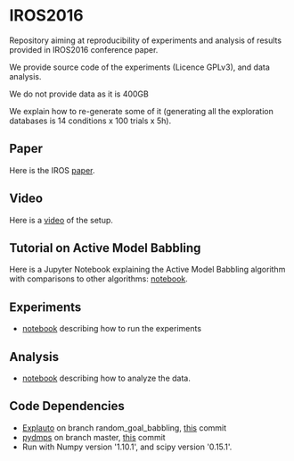 # IROS2016
Repository aiming at reproducibility of experiments and analysis of results provided in IROS2016 conference paper. 

We provide source code of the experiments (Licence GPLv3), and data analysis. 

We do not provide data as it is 400GB

We explain how to re-generate some of it (generating all the exploration databases is 14 conditions x 100 trials x 5h).

## Paper
Here is the IROS [paper](https://hal.archives-ouvertes.fr/hal-01384566/document).
## Video 
Here is a [video](https://www.youtube.com/watch?v=NXXlPAycucY) of the setup. 

## Tutorial on Active Model Babbling
Here is a Jupyter Notebook explaining the Active Model Babbling algorithm with comparisons to other algorithms: [notebook](http://nbviewer.jupyter.org/github/sebastien-forestier/ExplorationAlgorithms/blob/master/main.ipynb).

## Experiments ##
* [notebook](http://nbviewer.jupyter.org/github/sebastien-forestier/IROS2016/blob/master/notebook/experiments.ipynb) describing how to run the experiments

## Analysis ##
* [notebook](http://nbviewer.jupyter.org/github/sebastien-forestier/IROS2016/blob/master/notebook/analysis.ipynb) describing how to analyze the data.

## Code Dependencies ##
* [Explauto](https://github.com/flowersteam/explauto) on branch random_goal_babbling, [this](https://github.com/flowersteam/explauto/commit/bda9e53b35aa036b2667945226ebca94fe89375c) commit
* [pydmps](https://github.com/sebastien-forestier/pydmps) on branch master, [this](https://github.com/sebastien-forestier/pydmps/commit/464450d99ec8be962d54270164861a56eb94993c) commit
* Run with Numpy version '1.10.1', and scipy version '0.15.1'.
